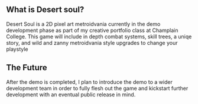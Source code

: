 ## What is Desert soul?

Desert Soul is a 2D pixel art metroidvania currently in the demo development phase as part of my creative portfolio class at Champlain College. This game will include in depth combat systems, skill trees, a uniqe story, and wild and zanny metroidvania style upgrades to change your playstyle

## The Future

After the demo is completed, I plan to introduce the demo to a wider development team in order to fully flesh out the game and kickstart further development with an eventual public release in mind. 

